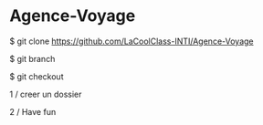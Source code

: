 # Agence-Voyage


$ git clone https://github.com/LaCoolClass-INTI/Agence-Voyage

$ git branch <nombranch>
  
$ git checkout <nombranch>
  
  
  1 / creer un dossier 
  
  2 / Have fun
